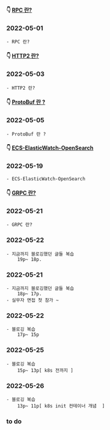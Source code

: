 #### 👇 [RPC 란?](https://youngchang.tistory.com/entry/RPC-%EB%9E%80) 
### 2022-05-01
    - RPC 란?
    
#### 👇 [HTTP2 란?](https://youngchang.tistory.com/entry/HTTP2-%EB%9E%80-HTTP-HTTP2-%EC%B0%A8%EC%9D%B4) 
### 2022-05-03
    - HTTP2 란?
    
#### 👇 [ProtoBuf 란 ?](https://youngchang.tistory.com/entry/ProtoBuf-%EB%9E%80) 
### 2022-05-05
    - ProtoBuf 란 ?

#### 👇 [ECS-ElasticWatch-OpenSearch](https://youngchang.tistory.com/entry/ECS-ElasticWatch-OpenSearch) 
### 2022-05-19
    - ECS-ElasticWatch-OpenSearch

#### 👇 [GRPC 란?](https://youngchang.tistory.com/entry/GRPC-%EB%9E%80?category=554712) 
### 2022-05-21
    - GRPC 란?
    
### 2022-05-22
    - 지금까지 블로깅했던 글들 복습  
        19p~ 18p.
    
### 2022-05-21
    - 지금까지 블로깅했던 글들 복습  
        18p~ 17p.
    - 실무자 면접 첫 참가 ~

### 2022-05-22
    - 블로깅 복습
        17p~ 15p

### 2022-05-25
    - 블로깅 복습
        15p~ 13p[ k8s 전까지 ]
        
### 2022-05-26
    - 블로깅 복습
        13p~ 11p[ k8s init 컨테이너 개념  ]
### to do
